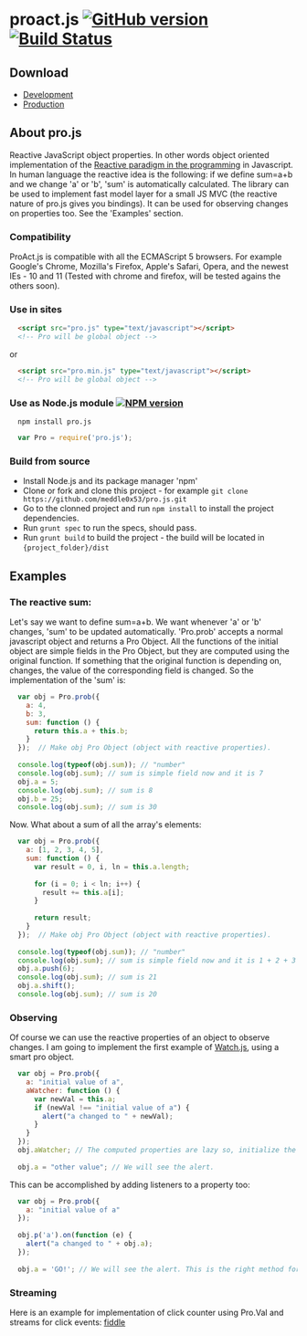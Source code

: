 # proact.js [![GitHub version](https://badge.fury.io/gh/meddle0x53%2Fpro.js.svg)](http://badge.fury.io/gh/meddle0x53%2Fpro.js) [![Build Status](https://travis-ci.org/meddle0x53/pro.js.svg?branch=master)](https://travis-ci.org/meddle0x53/pro.js)

## Download
 * [Development](https://raw.github.com/proactjs/proactjs/master/dist/js/proact.js)
 * [Production](https://raw.github.com/proactjs/proactjs/master/dist/js/proact.min.js)

## About pro.js
  Reactive JavaScript object properties. In other words object oriented implementation of the [Reactive paradigm in the programming](http://en.wikipedia.org/wiki/Reactive_programming) in Javascript.
  In human language the reactive idea is the following: if we define sum=a+b and we change 'a' or 'b', 'sum' is automatically calculated.
  The library can be used to implement fast model layer for a small JS MVC (the reactive nature of pro.js gives you bindings). It can be used for observing changes on properties too.
  See the 'Examples' section.


### Compatibility 
  ProAct.js is compatible with all the ECMAScript 5 browsers.
  For example Google's Chrome, Mozilla's Firefox, Apple's Safari, Opera, and the newest IEs - 10 and 11 (Tested with chrome and firefox, will be tested agains the others soon).
  
### Use in sites
```html
  <script src="pro.js" type="text/javascript"></script>
  <!-- Pro will be global object -->
```
or
```html
  <script src="pro.min.js" type="text/javascript"></script>
  <!-- Pro will be global object -->
```

### Use as Node.js module [![NPM version](https://badge.fury.io/js/pro.js.svg)](http://badge.fury.io/js/pro.js)
```
  npm install pro.js
```

```javascript
  var Pro = require('pro.js');
```

### Build from source
  * Install Node.js and its package manager 'npm'
  * Clone or fork and clone this project - for example ```git clone https://github.com/meddle0x53/pro.js.git```
  * Go to the clonned project and run ``` npm install ``` to install the project dependencies. 
  * Run ``` grunt spec ``` to run the specs, should pass.
  * Run ``` grunt build ``` to build the project - the build will be located in ``` {project_folder}/dist ```

## Examples

### The reactive sum:

Let's say we want to define sum=a+b. We want whenever 'a' or 'b' changes, 'sum' to be updated automatically.
'Pro.prob' accepts a normal javascript object and returns a Pro Object. All the functions of the initial object are simple fields in the Pro Object, but they are computed using the original function. If something that the original function is depending on, changes, the value of the corresponding field is changed. So the implementation of the 'sum' is:
```javascript
  var obj = Pro.prob({
    a: 4,
    b: 3,
    sum: function () {
      return this.a + this.b;
    }
  });  // Make obj Pro Object (object with reactive properties).
  
  console.log(typeof(obj.sum)); // "number"
  console.log(obj.sum); // sum is simple field now and it is 7
  obj.a = 5;
  console.log(obj.sum); // sum is 8
  obj.b = 25;
  console.log(obj.sum); // sum is 30
```
Now. What about a sum of all the array's elements:
```javascript
  var obj = Pro.prob({
    a: [1, 2, 3, 4, 5],
    sum: function () {
      var result = 0, i, ln = this.a.length;
      
      for (i = 0; i < ln; i++) {
        result += this.a[i];
      }
      
      return result;
    }
  });  // Make obj Pro Object (object with reactive properties).
  
  console.log(typeof(obj.sum)); // "number"
  console.log(obj.sum); // sum is simple field now and it is 1 + 2 + 3 + 4 + 5 = 15
  obj.a.push(6);
  console.log(obj.sum); // sum is 21
  obj.a.shift();
  console.log(obj.sum); // sum is 20
```

### Observing
Of course we can use the reactive properties of an object to observe changes. I am going to implement the first example of [Watch.js](https://github.com/melanke/Watch.JS/), using a smart pro object.

```javascript
  var obj = Pro.prob({
    a: "initial value of a",
    aWatcher: function () {
      var newVal = this.a;
      if (newVal !== "initial value of a") {
        alert("a changed to " + newVal);
      }
    }
  });
  obj.aWatcher; // The computed properties are lazy so, initialize the watcher first.
  
  obj.a = "other value"; // We will see the alert.
```

This can be accomplished by adding listeners to a property too:

```javascript
  var obj = Pro.prob({
    a: "initial value of a"
  });
  
  obj.p('a').on(function (e) {
    alert("a changed to " + obj.a);
  });
  
  obj.a = 'GO!'; // We will see the alert. This is the right method for obsserving btw :)
```

### Streaming

Here is an example for implementation of click counter using Pro.Val and streams for click events:
[fiddle](http://jsfiddle.net/meddle/2Wrfq/)

